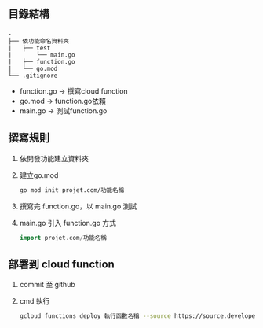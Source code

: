 ## 目錄結構

    .
    ├── 依功能命名資料夾
    |   ├── test
    |       └── main.go
    |   ├── function.go
    |   └── go.mod
    └── .gitignore

* function.go -> 撰寫cloud function
* go.mod -> function.go依賴
* main.go -> 測試function.go

## 撰寫規則

1. 依開發功能建立資料夾

2. 建立go.mod

    ```bash
    go mod init projet.com/功能名稱
    ```

3. 撰寫完 function.go，以 main.go 測試

4. main.go 引入 function.go 方式

    ```go
    import projet.com/功能名稱
    ```

## 部署到 cloud function

1. commit 至 github

2. cmd 執行
    ```bash
    gcloud functions deploy 執行函數名稱 --source https://source.developers.google.com/projects/parkingproject-261207/repos/github_wei02427_linebotproject/moveable-aliases/master/paths/資料夾名稱 --runtime=go113 --trigger-http --allow-unauthenticated
    ```